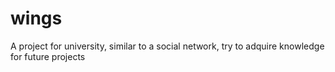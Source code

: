 # wings
A project for university, similar to a social network, try to adquire  knowledge for future projects
